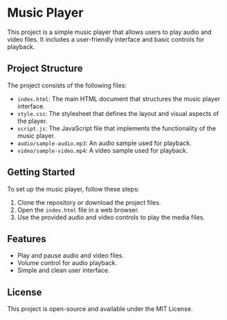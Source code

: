 # Music Player

This project is a simple music player that allows users to play audio and video files. It includes a user-friendly interface and basic controls for playback.

## Project Structure

The project consists of the following files:

- `index.html`: The main HTML document that structures the music player interface.
- `style.css`: The stylesheet that defines the layout and visual aspects of the player.
- `script.js`: The JavaScript file that implements the functionality of the music player.
- `audio/sample-audio.mp3`: An audio sample used for playback.
- `video/sample-video.mp4`: A video sample used for playback.

## Getting Started

To set up the music player, follow these steps:

1. Clone the repository or download the project files.
2. Open the `index.html` file in a web browser.
3. Use the provided audio and video controls to play the media files.

## Features

- Play and pause audio and video files.
- Volume control for audio playback.
- Simple and clean user interface.

## License

This project is open-source and available under the MIT License.